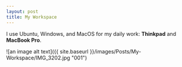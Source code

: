 ```yaml
---
layout: post
title: My Workspace
---
```


I use Ubuntu, Windows, and MacOS for my daily work: **Thinkpad** and **MacBook Pro**. 

![an image alt text]({{ site.baseurl }}/images/Posts/My-Workspace/IMG_3202.jpg "001")







